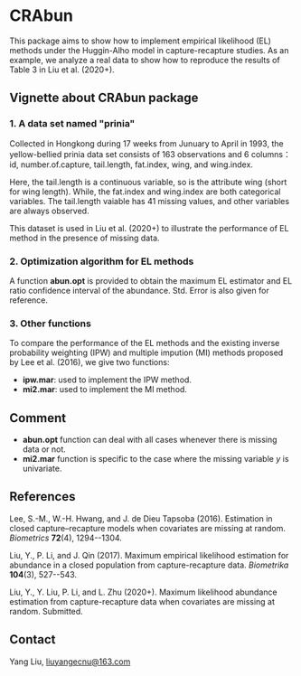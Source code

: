 # CRAbun
This package aims to show how to implement empirical likelihood (EL) methods under the Huggin-Alho model in capture-recapture studies.
As an example, we analyze a real data to show how to reproduce the results of Table 3 in Liu et al. (2020+).

## Vignette about CRAbun package
### 1. A data set named "prinia"
Collected in Hongkong during 17 weeks from Junuary to April in 1993,
the yellow-bellied prinia data set consists of 163 observations and 6 columns：
id, number.of.capture, tail.length, fat.index, wing, and wing.index.

Here, the tail.length is a continuous variable, so is the attribute wing (short for wing length).
While, the fat.index and wing.index are both categorical variables.
The tail.length vaiable has 41 missing values, and other variables are always observed.

This dataset is used in Liu et al. (2020+) to illustrate the performance of EL method in the presence of missing data.

### 2. Optimization algorithm for EL methods
A function **abun.opt** is provided to obtain the maximum EL estimator and EL ratio confidence interval of the abundance. Std. Error is also given for reference.

### 3. Other functions
To compare the performance of the EL methods and the existing 
inverse probability weighting (IPW) and multiple impution (MI) methods
proposed by Lee et al. (2016),
we give two functions:
- **ipw.mar**: used to implement the IPW method.
- **mi2.mar**: used to implement the MI method.

## Comment
- **abun.opt** function can deal with all cases whenever there is missing data or not.
- **mi2.mar** function is specific to the case where the missing variable *y* is univariate.

## References
Lee, S.-M., W.-H. Hwang, and J. de Dieu Tapsoba (2016). 
Estimation in closed capture–recapture models when covariates are missing at random. 
*Biometrics* **72**(4), 1294--1304.

Liu, Y., P. Li, and J. Qin (2017). 
Maximum empirical likelihood estimation for abundance in a closed
population from capture-recapture data. 
*Biometrika* **104**(3), 527--543.

Liu, Y., Y. Liu, P. Li, and L. Zhu (2020+).
Maximum likelihood abundance estimation from capture-recapture data when covariates are missing at random.
Submitted.

## Contact
Yang Liu, liuyangecnu@163.com
